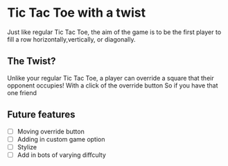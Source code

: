 # Tic Tac Toe with a twist
Just like regular Tic Tac Toe, the aim of the game is to be the first player to fill a row horizontally,vertically, or diagonally.

## The Twist?
Unlike your regular Tic Tac Toe, a player can override a square that their opponent occupies! With a click of the override button So if you have that one friend 

## Future features
- [ ] Moving override button
- [ ] Adding in custom game option
- [ ] Stylize
- [ ] Add in bots of varying diffculty